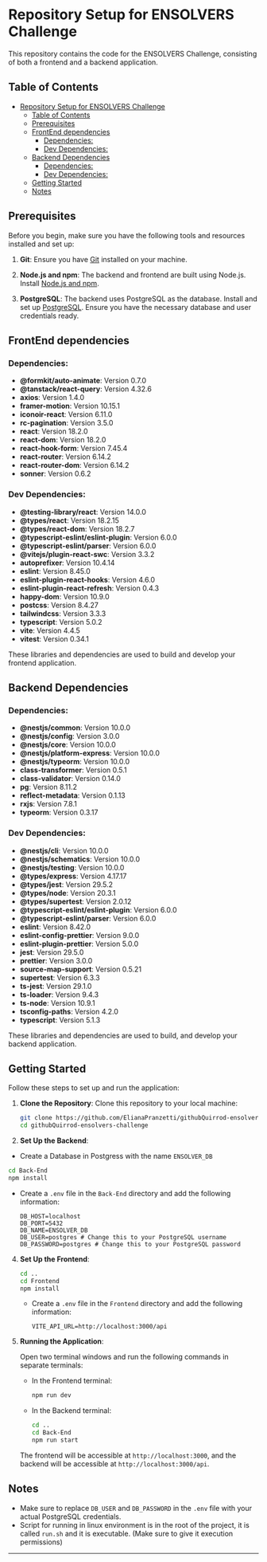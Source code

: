 # Repository Setup for ENSOLVERS Challenge

This repository contains the code for the ENSOLVERS Challenge, consisting of both a frontend and a backend application.

## Table of Contents
- [Repository Setup for ENSOLVERS Challenge](#repository-setup-for-ensolvers-challenge)
  - [Table of Contents](#table-of-contents)
  - [Prerequisites](#prerequisites)
  - [FrontEnd dependencies](#frontend-dependencies)
    - [Dependencies:](#dependencies)
    - [Dev Dependencies:](#dev-dependencies)
  - [Backend Dependencies](#backend-dependencies)
    - [Dependencies:](#dependencies-1)
    - [Dev Dependencies:](#dev-dependencies-1)
  - [Getting Started](#getting-started)
  - [Notes](#notes)

## Prerequisites

Before you begin, make sure you have the following tools and resources installed and set up:

1. **Git**: Ensure you have [Git](https://git-scm.com/) installed on your machine.

2. **Node.js and npm**: The backend and frontend are built using Node.js. Install [Node.js and npm](https://nodejs.org/).

3. **PostgreSQL**: The backend uses PostgreSQL as the database. Install and set up [PostgreSQL](https://www.postgresql.org/). Ensure you have the necessary database and user credentials ready.

## FrontEnd dependencies
### Dependencies:

- **@formkit/auto-animate**: Version 0.7.0
- **@tanstack/react-query**: Version 4.32.6
- **axios**: Version 1.4.0
- **framer-motion**: Version 10.15.1
- **iconoir-react**: Version 6.11.0
- **rc-pagination**: Version 3.5.0
- **react**: Version 18.2.0
- **react-dom**: Version 18.2.0
- **react-hook-form**: Version 7.45.4
- **react-router**: Version 6.14.2
- **react-router-dom**: Version 6.14.2
- **sonner**: Version 0.6.2

### Dev Dependencies:

- **@testing-library/react**: Version 14.0.0
- **@types/react**: Version 18.2.15
- **@types/react-dom**: Version 18.2.7
- **@typescript-eslint/eslint-plugin**: Version 6.0.0
- **@typescript-eslint/parser**: Version 6.0.0
- **@vitejs/plugin-react-swc**: Version 3.3.2
- **autoprefixer**: Version 10.4.14
- **eslint**: Version 8.45.0
- **eslint-plugin-react-hooks**: Version 4.6.0
- **eslint-plugin-react-refresh**: Version 0.4.3
- **happy-dom**: Version 10.9.0
- **postcss**: Version 8.4.27
- **tailwindcss**: Version 3.3.3
- **typescript**: Version 5.0.2
- **vite**: Version 4.4.5
- **vitest**: Version 0.34.1

These libraries and dependencies are used to build and develop your frontend application. 

## Backend Dependencies
### Dependencies:

- **@nestjs/common**: Version 10.0.0
- **@nestjs/config**: Version 3.0.0
- **@nestjs/core**: Version 10.0.0
- **@nestjs/platform-express**: Version 10.0.0
- **@nestjs/typeorm**: Version 10.0.0
- **class-transformer**: Version 0.5.1
- **class-validator**: Version 0.14.0
- **pg**: Version 8.11.2
- **reflect-metadata**: Version 0.1.13
- **rxjs**: Version 7.8.1
- **typeorm**: Version 0.3.17

### Dev Dependencies:

- **@nestjs/cli**: Version 10.0.0
- **@nestjs/schematics**: Version 10.0.0
- **@nestjs/testing**: Version 10.0.0
- **@types/express**: Version 4.17.17
- **@types/jest**: Version 29.5.2
- **@types/node**: Version 20.3.1
- **@types/supertest**: Version 2.0.12
- **@typescript-eslint/eslint-plugin**: Version 6.0.0
- **@typescript-eslint/parser**: Version 6.0.0
- **eslint**: Version 8.42.0
- **eslint-config-prettier**: Version 9.0.0
- **eslint-plugin-prettier**: Version 5.0.0
- **jest**: Version 29.5.0
- **prettier**: Version 3.0.0
- **source-map-support**: Version 0.5.21
- **supertest**: Version 6.3.3
- **ts-jest**: Version 29.1.0
- **ts-loader**: Version 9.4.3
- **ts-node**: Version 10.9.1
- **tsconfig-paths**: Version 4.2.0
- **typescript**: Version 5.1.3


These libraries and dependencies are used to build, and develop your backend application.
## Getting Started

Follow these steps to set up and run the application:

1. **Clone the Repository**: Clone this repository to your local machine:

   ```bash
   git clone https://github.com/ElianaPranzetti/githubQuirrod-ensolvers-challenge
   cd githubQuirrod-ensolvers-challenge
   ```

2. **Set Up the Backend**:
  - Create a Database in Postgress with the name `ENSOLVER_DB`

   ```bash
   cd Back-End
   npm install
   ```

   - Create a `.env` file in the `Back-End` directory and add the following information:

     ```plaintext
     DB_HOST=localhost
     DB_PORT=5432
     DB_NAME=ENSOLVER_DB
     DB_USER=postgres # Change this to your PostgreSQL username
     DB_PASSWORD=postgres # Change this to your PostgreSQL password
     ```

4. **Set Up the Frontend**:

   ```bash
   cd ..
   cd Frontend
   npm install
   ```

   - Create a `.env` file in the `Frontend` directory and add the following information:

     ```plaintext
     VITE_API_URL=http://localhost:3000/api
     ```

5. **Running the Application**:

   Open two terminal windows and run the following commands in separate terminals:

   - In the Frontend terminal:

     ```bash
     npm run dev
     ```

   - In the Backend terminal:

     ```bash
     cd ..
     cd Back-End
     npm run start
     ```

   The frontend will be accessible at `http://localhost:3000`, and the backend will be accessible at `http://localhost:3000/api`.

## Notes

- Make sure to replace `DB_USER` and `DB_PASSWORD` in the `.env` file with your actual PostgreSQL credentials.
- Script for running in linux environment is in the root of the project, it is called `run.sh` and it is executable. (Make sure to give it execution permissions)

---
